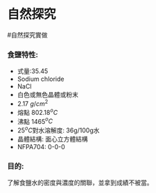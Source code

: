 # 自然探究
#自然探究實做 
### 食鹽特性: 
- 式量:35.45
- Sodium chloride
- NaCl
- 白色或無色晶體或粉末
- 2.17 $g/cm^2$
- 熔點 802.18$^oC$
- 沸點 1465$^oC$
- 25$^oC$對水溶解度: 36g/100g水
- 晶體結構: 面心立方體結構
- NFPA704: 0-0-0

 ### 目的:
 了解食鹽水的密度與濃度的關聯，並拿到成績不被當。
